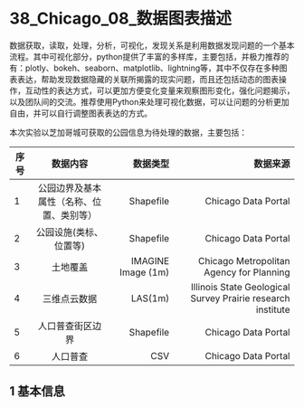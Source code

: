 # 38_Chicago_08_数据图表描述
数据获取，读取，处理，分析，可视化，发现关系是利用数据发现问题的一个基本流程。其中可视化部分，python提供了丰富的多样库，主要包括，并极力推荐的有：plotly、bokeh、seaborn、matplotlib、lightning等，其中不仅存在多种图表表达，帮助发现数据隐藏的关联所揭露的现实问题，而且还包括动态的图表操作，互动性的表达方式，可以更加方便变化变量来观察图形变化，强化问题揭示，以及团队间的交流。推荐使用Python来处理可视化数据，可以让问题的分析更加自由，并可以自行调整图表表达的方式。

本次实验以芝加哥城可获取的公园信息为待处理的数据，主要包括：

| 序号           | 数据内容      | 数据类型           | 数据来源  |
| ------------- |:-------------:| --------------:| -----------:|
| 1    | 公园边界及基本属性（名称、位置、类别等）| Shapefile | 	Chicago Data Portal |
| 2      | 公园设施(类标、位置等)      |   Shapefile|	Chicago Data Portal |
| 3 | 土地覆盖      |    IMAGINE Image (1m) | Chicago Metropolitan Agency for Planning |
| 4 | 三维点云数据      |    LAS(1m) | Illinois State Geological Survey Prairie research institute |
| 5 | 人口普查街区边界      |    Shapefile | Chicago Data Portal |
| 6 | 人口普查      |  CSV | Chicago Data Portal |

## 1 基本信息


